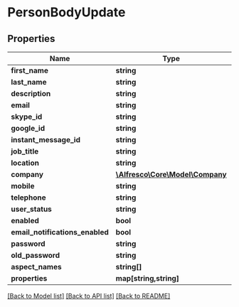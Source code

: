 # PersonBodyUpdate

## Properties
Name | Type | Description | Notes
------------ | ------------- | ------------- | -------------
**first_name** | **string** |  | [optional] 
**last_name** | **string** |  | [optional] 
**description** | **string** |  | [optional] 
**email** | **string** |  | [optional] 
**skype_id** | **string** |  | [optional] 
**google_id** | **string** |  | [optional] 
**instant_message_id** | **string** |  | [optional] 
**job_title** | **string** |  | [optional] 
**location** | **string** |  | [optional] 
**company** | [**\Alfresco\Core\Model\Company**](Company.md) |  | [optional] 
**mobile** | **string** |  | [optional] 
**telephone** | **string** |  | [optional] 
**user_status** | **string** |  | [optional] 
**enabled** | **bool** |  | [optional] 
**email_notifications_enabled** | **bool** |  | [optional] 
**password** | **string** |  | [optional] 
**old_password** | **string** |  | [optional] 
**aspect_names** | **string[]** |  | [optional] 
**properties** | **map[string,string]** |  | [optional] 

[[Back to Model list]](../README.md#documentation-for-models) [[Back to API list]](../README.md#documentation-for-api-endpoints) [[Back to README]](../README.md)


